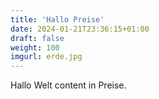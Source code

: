 ```yaml
---
title: 'Hallo Preise'
date: 2024-01-21T23:36:15+01:00
draft: false
weight: 100
imgurl: erde.jpg
---
```


Hallo Welt content in Preise.

